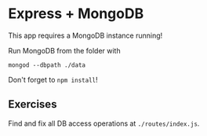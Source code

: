 # Express + MongoDB

This app requires a MongoDB instance running!

Run MongoDB from the folder with

    mongod --dbpath ./data

Don't forget to `npm install`!

## Exercises

Find and fix all DB access operations at `./routes/index.js`.
